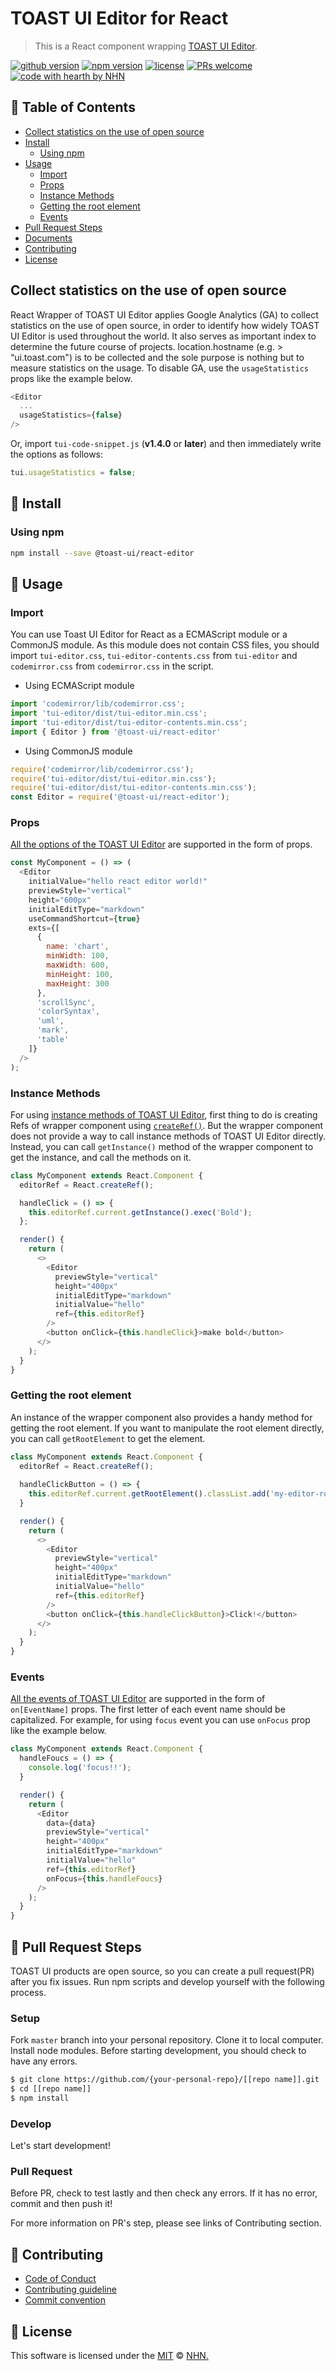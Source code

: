 # TOAST UI Editor for React

> This is a React component wrapping [TOAST UI Editor](https://github.com/nhn/tui.editor).

[![github version](https://img.shields.io/github/release/nhn/toast-ui.react-editor.svg)](https://github.com/nhn/toast-ui.react-editor/releases/latest)
[![npm version](https://img.shields.io/npm/v/@toast-ui/react-editor.svg)](https://www.npmjs.com/package/@toast-ui/react-editor)
[![license](https://img.shields.io/github/license/nhn/toast-ui.react-editor.svg)](https://github.com/nhn/toast-ui.react-editor/blob/master/LICENSE)
[![PRs welcome](https://img.shields.io/badge/PRs-welcome-ff69b4.svg)](https://github.com/nhn/toast-ui.react-editor/issues?q=is%3Aissue+is%3Aopen+label%3A%22help+wanted%22)
[![code with hearth by NHN](https://img.shields.io/badge/%3C%2F%3E%20with%20%E2%99%A5%20by-NHN-ff1414.svg)](https://github.com/nhn)

## 🚩 Table of Contents
* [Collect statistics on the use of open source](#collect-statistics-on-the-use-of-open-source)
* [Install](#-install)
    * [Using npm](#using-npm)
* [Usage](#-usage)
    * [Import](#import)
    * [Props](#props)
    * [Instance Methods](#instance-methods)
    * [Getting the root element](#getting-the-root-element)
    * [Events](#events)
* [Pull Request Steps](#-pull-request-steps)
* [Documents](#-documents)
* [Contributing](#-contributing)
* [License](#-license)

## Collect statistics on the use of open source

React Wrapper of TOAST UI Editor applies Google Analytics (GA) to collect statistics on the use of open source, in order to identify how widely TOAST UI Editor is used throughout the world. It also serves as important index to determine the future course of projects. location.hostname (e.g. > “ui.toast.com") is to be collected and the sole purpose is nothing but to measure statistics on the usage. To disable GA, use the `usageStatistics` props like the example below.

```js
<Editor 
  ...
  usageStatistics={false} 
/>
```

Or, import `tui-code-snippet.js` (**v1.4.0** or **later**) and then immediately write the options as follows:
```js
tui.usageStatistics = false;
```

## 💾 Install

### Using npm

```sh
npm install --save @toast-ui/react-editor
```

## 🔡 Usage

### Import

You can use Toast UI Editor for React as a ECMAScript module or a CommonJS module. As this module does not contain CSS files, you should import `tui-editor.css`, `tui-editor-contents.css` from `tui-editor` and `codemirror.css` from `codemirror.css` in the script. 

* Using ECMAScript module

```js
import 'codemirror/lib/codemirror.css';
import 'tui-editor/dist/tui-editor.min.css';
import 'tui-editor/dist/tui-editor-contents.min.css';
import { Editor } from '@toast-ui/react-editor'
```

* Using CommonJS module

```js
require('codemirror/lib/codemirror.css');
require('tui-editor/dist/tui-editor.min.css');
require('tui-editor/dist/tui-editor-contents.min.css');
const Editor = require('@toast-ui/react-editor');
```

### Props

[All the options of the TOAST UI Editor](https://nhn.github.io/tui.editor/api/latest/ToastUIEditor.html#ToastUIEditor) are supported in the form of props.

```js
const MyComponent = () => (
  <Editor
    initialValue="hello react editor world!"
    previewStyle="vertical"
    height="600px"
    initialEditType="markdown"
    useCommandShortcut={true}
    exts={[
      {
        name: 'chart',
        minWidth: 100,
        maxWidth: 600,
        minHeight: 100,
        maxHeight: 300
      },
      'scrollSync',
      'colorSyntax',
      'uml',
      'mark',
      'table'
    ]}
  />
);
```

### Instance Methods

For using [instance methods of TOAST UI Editor](https://nhn.github.io/tui.editor/api/latest/ToastUIEditor.html#.defineExtension), first thing to do is creating Refs of wrapper component using [`createRef()`](https://reactjs.org/docs/refs-and-the-dom.html#creating-refs). But the wrapper component does not provide a way to call instance methods of TOAST UI Editor directly. Instead, you can call `getInstance()` method of the wrapper component to get the instance, and call the methods on it.

```js
class MyComponent extends React.Component {
  editorRef = React.createRef();

  handleClick = () => {
    this.editorRef.current.getInstance().exec('Bold');
  };

  render() {
    return (
      <>
        <Editor
          previewStyle="vertical"
          height="400px"
          initialEditType="markdown"
          initialValue="hello"
          ref={this.editorRef}
        />
        <button onClick={this.handleClick}>make bold</button>
      </>
    );
  }
}
```

### Getting the root element

An instance of the wrapper component also provides a handy method for getting the root element. If you want to manipulate the root element directly, you can call `getRootElement` to get the element.

```js
class MyComponent extends React.Component {
  editorRef = React.createRef();
  
  handleClickButton = () => {
    this.editorRef.current.getRootElement().classList.add('my-editor-root');
  }

  render() {
    return (
      <>
        <Editor
          previewStyle="vertical"
          height="400px"
          initialEditType="markdown"
          initialValue="hello"
          ref={this.editorRef}
        />
        <button onClick={this.handleClickButton}>Click!</button>
      </>
    );
  }
}
```

### Events
[All the events of TOAST UI Editor](https://nhn.github.io/tui.editor/api/latest/ToastUIEditor.html#focus) are supported in the form of `on[EventName]` props. The first letter of each event name should be capitalized. For example, for using `focus` event you can use `onFocus` prop like the example below.

```js
class MyComponent extends React.Component {
  handleFoucs = () => {
    console.log('focus!!');
  }

  render() {
    return (
      <Editor 
        data={data} 
        previewStyle="vertical"
        height="400px"
        initialEditType="markdown"
        initialValue="hello"
        ref={this.editorRef}
        onFocus={this.handleFoucs}
      />
    );
  }
}
```

## 🔧 Pull Request Steps

TOAST UI products are open source, so you can create a pull request(PR) after you fix issues.
Run npm scripts and develop yourself with the following process.

### Setup

Fork `master` branch into your personal repository.
Clone it to local computer. Install node modules.
Before starting development, you should check to have any errors.

``` sh
$ git clone https://github.com/{your-personal-repo}/[[repo name]].git
$ cd [[repo name]]
$ npm install
```

### Develop

Let's start development!

### Pull Request

Before PR, check to test lastly and then check any errors.
If it has no error, commit and then push it!

For more information on PR's step, please see links of Contributing section.

## 💬 Contributing
* [Code of Conduct](https://github.com/nhn/toast-ui.react-editor/blob/master/CODE_OF_CONDUCT.md)
* [Contributing guideline](https://github.com/nhn/toast-ui.react-editor/blob/master/CONTRIBUTING.md)
* [Commit convention](https://github.com/nhn/toast-ui.react-editor/blob/master/docs/COMMIT_MESSAGE_CONVENTION.md)

## 📜 License
This software is licensed under the [MIT](./LICENSE) © [NHN.](https://github.com/nhn)
